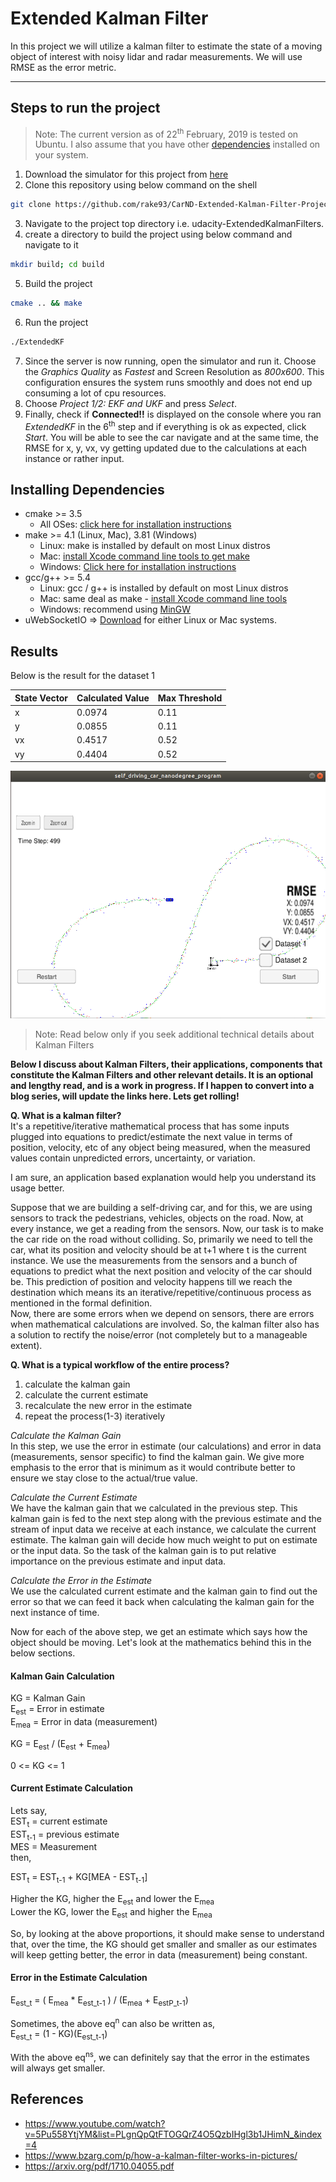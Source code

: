 # Extended Kalman Filter

In this project we will utilize a kalman filter to estimate the state of a moving object of interest with noisy lidar and radar measurements.
We will use RMSE as the error metric.

---

## Steps to run the project
> Note: The current version as of 22<sup>th</sup> February, 2019 is tested on Ubuntu. I also assume that you have other [dependencies](#dependencies) installed on your system.
1. Download the simulator for this project from [here](https://github.com/udacity/self-driving-car-sim/releases)
2. Clone this repository using below command on the shell
```bash
git clone https://github.com/rake93/CarND-Extended-Kalman-Filter-Project.git
```
3. Navigate to the project top directory i.e. udacity-ExtendedKalmanFilters.
4. create a directory to build the project using below command and navigate to it
```bash
mkdir build; cd build
```
5. Build the project
```bash
cmake .. && make
```
6. Run the project
```bash
./ExtendedKF
```
7. Since the server is now running, open the simulator and run it. Choose the _Graphics Quality_ as _Fastest_ and Screen Resolution as _800x600_. This configuration ensures the system runs smoothly and does not end up consuming a lot of cpu resources.
8. Choose _Project 1/2: EKF and UKF_ and press _Select_.
9. Finally, check if __Connected!!__ is displayed on the console where you ran _ExtendedKF_ in the 6<sup>th</sup> step and if everything is ok as expected, click _Start_. You will be able to see the car navigate and at the same time, the RMSE for x, y, vx, vy getting updated due to the calculations at each instance or rather input.

<a id="dependencies"></a>
## Installing Dependencies

* cmake >= 3.5
  * All OSes: [click here for installation instructions](https://cmake.org/install/)
* make >= 4.1 (Linux, Mac), 3.81 (Windows)
  * Linux: make is installed by default on most Linux distros
  * Mac: [install Xcode command line tools to get make](https://developer.apple.com/xcode/features/)
  * Windows: [Click here for installation instructions](http://gnuwin32.sourceforge.net/packages/make.htm)
* gcc/g++ >= 5.4
  * Linux: gcc / g++ is installed by default on most Linux distros
  * Mac: same deal as make - [install Xcode command line tools](https://developer.apple.com/xcode/features/)
  * Windows: recommend using [MinGW](http://www.mingw.org/)
* uWebSocketIO => [Download](https://github.com/uWebSockets/uWebSockets) for either Linux or Mac systems. 

## Results

Below is the result for the dataset 1

| State Vector | Calculated Value | Max Threshold |
|----------|-----------|-----------|
|  x | 0.0974 | 0.11 |
|  y | 0.0855 | 0.11 |
| vx | 0.4517 | 0.52 |
| vy | 0.4404 | 0.52 |

![](project_images/dataset1_sim.png)


> Note: Read below only if you seek additional technical details about Kalman Filters

__Below I discuss about Kalman Filters, their applications, components that constitute the Kalman Filters and other relevant details. It is an optional and lengthy read, and is a work in progress. If I happen to convert into a blog series, will update the links here. Lets get rolling!__

__Q. What is a kalman filter?__ <br>
It's a repetitive/iterative mathematical process that has some inputs plugged into equations to predict/estimate the next value in terms of position, velocity, etc of any object being measured, when the measured values contain unpredicted errors, uncertainty, or variation.

I am sure, an application based explanation would help you understand its usage better.

Suppose that we are building a self-driving car, and for this, we are using sensors to track the pedestrians, vehicles, objects on the road. Now, at every instance, we get a reading from the sensors. Now, our task is to make the car ride on the road without colliding. So, primarily we need to tell the car, what its position and velocity should be at t+1 where t is the current instance. We use the measurements from the sensors and a bunch of equations to predict what the next position and velocity of the car should be. This prediction of position and velocity happens till we reach the destination which means its an iterative/repetitive/continuous process as mentioned in the formal definition. <br>
Now, there are some errors when we depend on sensors, there are errors when mathematical calculations are involved. So, the kalman filter also has a solution to rectify the noise/error (not completely but to a manageable extent).

__Q. What is a typical workflow of the entire process?__ <br>
1. calculate the kalman gain
2. calculate the current estimate
3. recalculate the new error in the estimate
4. repeat the process(1-3) iteratively

_Calculate the Kalman Gain_ <br>
In this step, we use the error in estimate (our calculations) and error in data (measurements, sensor specific) to find the kalman gain. We give more emphasis to the error that is minimum as it would contribute better to ensure we stay close to the actual/true value.

_Calculate the Current Estimate_ <br>
We have the kalman gain that we calculated in the previous step. This kalman gain is fed to the next step along with the previous estimate and the stream of input data we receive at each instance, we calculate the current estimate. The kalman gain will decide how much weight to put on estimate or the input data. So the task of the kalman gain is to put relative importance on the previous estimate and input data.

_Calculate the Error in the Estimate_ <br>
We use the calculated current estimate and the kalman gain to find out the error so that we can feed it back when calculating the kalman gain for the next instance of time.

Now for each of the above step, we get an estimate which says how the object should be moving. Let's look at the mathematics behind this in the below sections.

#### Kalman Gain Calculation

KG = Kalman Gain <br>
E<sub>est</sub> = Error in estimate <br>
E<sub>mea</sub> = Error in data (measurement) <br>

KG = E<sub>est</sub> / (E<sub>est</sub> + E<sub>mea</sub>)

0 <= KG <= 1

#### Current Estimate Calculation

Lets say, <br>
EST<sub>t</sub> = current estimate <br>
EST<sub>t-1</sub> = previous estimate <br>
MES = Measurement <br>
then, 

EST<sub>t</sub> = EST<sub>t-1</sub> + KG[MEA - EST<sub>t-1</sub>]

Higher the KG, higher the E<sub>est</sub> and lower the E<sub>mea</sub> <br>
Lower the KG, lower the E<sub>est</sub> and higher the E<sub>mea</sub>

So, by looking at the above proportions, it should make sense to understand that, over the time, the KG should get smaller and smaller as our estimates will keep getting better, the error in data (measurement) being constant.

#### Error in the Estimate Calculation

E<sub>est_t</sub> = ( E<sub>mea</sub> * E<sub>est_t-1</sub> ) / (E<sub>mea</sub> + E<sub>estP_t-1</sub>)

Sometimes, the above eq<sup>n</sup> can also be written as, <br>
E<sub>est_t</sub> = (1 - KG)(E<sub>est_t-1</sub>)

With the above eq<sup>ns</sup>, we can definitely say that the error in the estimates will always get smaller. 

## References
- https://www.youtube.com/watch?v=5Pu558YtjYM&list=PLgnQpQtFTOGQrZ4O5QzbIHgl3b1JHimN_&index=4
- https://www.bzarg.com/p/how-a-kalman-filter-works-in-pictures/
- https://arxiv.org/pdf/1710.04055.pdf
